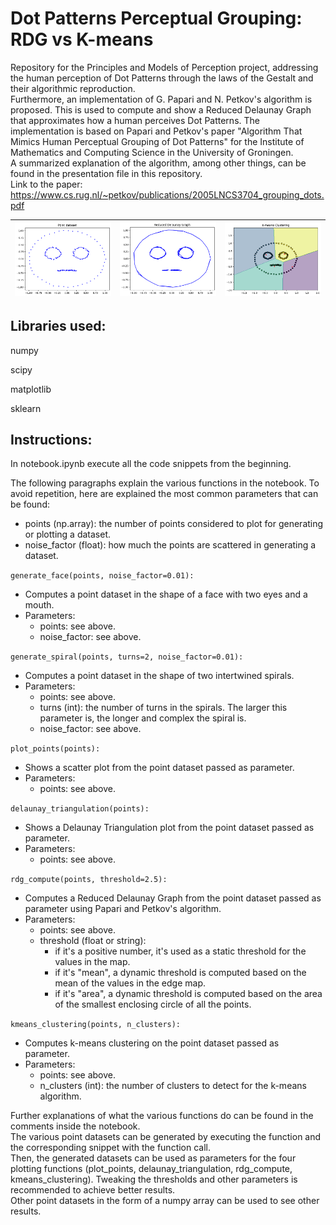 # Dot Patterns Perceptual Grouping: RDG vs K-means

Repository for the Principles and Models of Perception project, addressing the human perception of Dot Patterns through the laws of the Gestalt and their algorithmic reproduction.\
Furthermore, an implementation of G. Papari and N. Petkov's algorithm is proposed. This is used to compute and show a Reduced Delaunay Graph that approximates how a human perceives Dot Patterns. The implementation is based on Papari and Petkov's paper "Algorithm That Mimics Human Perceptual Grouping of Dot Patterns" for the Institute of Mathematics and Computing Science in the University of Groningen.\
A summarized explanation of the algorithm, among other things, can be found in the presentation file in this repository.\
Link to the paper: https://www.cs.rug.nl/~petkov/publications/2005LNCS3704_grouping_dots.pdf

| ![Image 1](https://github.com/Teolul/Dot_Patterns_Perceptual_Grouping_RDG_vs_K-means/blob/main/Dot_Face.PNG "Image showing a dotted face.") | ![Image 2](https://github.com/Teolul/Dot_Patterns_Perceptual_Grouping_RDG_vs_K-means/blob/main/RDG_Face.PNG "Image showing a dotted face connected with a Reduced Delaunay Graph.") | ![Image 3](https://github.com/Teolul/Dot_Patterns_Perceptual_Grouping_RDG_vs_K-means/blob/main/KMeans_Face.PNG "Image showing a dotted face clustered with the K-Means algorithm.") |
| ------------------------------------------------------------------------------------------------------------------------------------------- | ----------------------------------------------------------------------------------------------------------------------------------------------------------------------------------- | ----------------------------------------------------------------------------------------------------------------------------------------------------------------------------------- |

## Libraries used:

numpy

scipy

matplotlib

sklearn

## Instructions:

In notebook.ipynb execute all the code snippets from the beginning.

The following paragraphs explain the various functions in the notebook. To avoid repetition, here are explained the most common parameters that can be found:

- points (np.array): the number of points considered to plot for generating or plotting a dataset.
- noise_factor (float): how much the points are scattered in generating a dataset.

`generate_face(points, noise_factor=0.01):`

- Computes a point dataset in the shape of a face with two eyes and a mouth.
- Parameters:
  - points: see above.
  - noise_factor: see above.

`generate_spiral(points, turns=2, noise_factor=0.01):`

- Computes a point dataset in the shape of two intertwined spirals.
- Parameters:
  - points: see above.
  - turns (int): the number of turns in the spirals. The larger this parameter is, the longer and complex the spiral is.
  - noise_factor: see above.

`plot_points(points):`

- Shows a scatter plot from the point dataset passed as parameter.
- Parameters:
  - points: see above.

`delaunay_triangulation(points):`

- Shows a Delaunay Triangulation plot from the point dataset passed as parameter.
- Parameters:
  - points: see above.

`rdg_compute(points, threshold=2.5):`

- Computes a Reduced Delaunay Graph from the point dataset passed as parameter using Papari and Petkov's algorithm.
- Parameters:
  - points: see above.
  - threshold (float or string):
    - if it's a positive number, it's used as a static threshold for the values in the map.
    - if it's "mean", a dynamic threshold is computed based on the mean of the values in the edge map.
    - if it's "area", a dynamic threshold is computed based on the area of the smallest enclosing circle of all the points.

`kmeans_clustering(points, n_clusters):`

- Computes k-means clustering on the point dataset passed as parameter.
- Parameters:
  - points: see above.
  - n_clusters (int): the number of clusters to detect for the k-means algorithm.

Further explanations of what the various functions do can be found in the comments inside the notebook.\
The various point datasets can be generated by executing the function and the corresponding snippet with the function call.\
Then, the generated datasets can be used as parameters for the four plotting functions (plot_points, delaunay_triangulation, rdg_compute, kmeans_clustering). Tweaking the thresholds and other parameters is recommended to achieve better results.\
Other point datasets in the form of a numpy array can be used to see other results.
